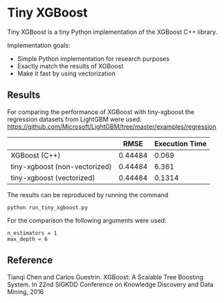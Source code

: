 # Tiny XGBoost
Tiny XGBoost is a tiny Python implementation of the XGBoost C++ library.

Implementation goals:
* Simple Python implementation for research purposes
* Exactly match the results of XGBoost
* Make it fast by using vectorization

## Results
For comparing the performance of XGBoost with tiny-xgboost the regression datasets from LightGBM 
were used:
https://github.com/Microsoft/LightGBM/tree/master/examples/regression

|  | RMSE | Execution Time
| ------------- | ------------- | ------------- |
| XGBoost (C++) | 0.44484 | 0.069
| tiny-xgboost (non-vectorized) | 0.44484 | 6.361
| tiny-xgboost (vectorized) | 0.44484 | 0.1314

The results can be reproduced by running the command
```
python run_tiny_xgboost.py
```

For the comparison the following arguments were used:
```
n_estimators = 1
max_depth = 6
```

## Reference
Tianqi Chen and Carlos Guestrin. XGBoost: A Scalable Tree Boosting System. In 22nd SIGKDD 
Conference on Knowledge Discovery and Data Mining, 2016